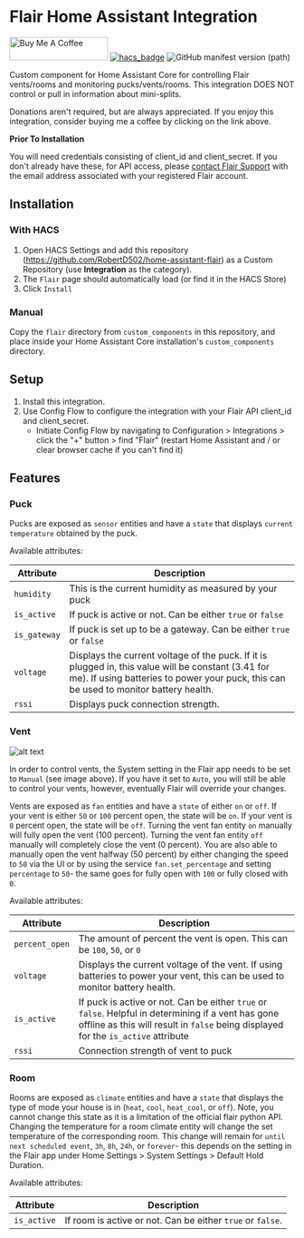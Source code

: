 # Flair Home Assistant Integration
<a href="https://www.buymeacoffee.com/RobertD502" target="_blank"><img src="https://cdn.buymeacoffee.com/buttons/default-orange.png" alt="Buy Me A Coffee" height="41" width="174"></a>
[![hacs_badge](https://img.shields.io/badge/HACS-Custom-orange.svg)](https://github.com/custom-components/hacs) ![GitHub manifest version (path)](https://img.shields.io/github/manifest-json/v/RobertD502/home-assistant-flair?filename=custom_components%2Fflair%2Fmanifest.json)

Custom component for Home Assistant Core for controlling Flair vents/rooms and monitoring pucks/vents/rooms. This integration DOES NOT control or pull in information about mini-splits.

Donations aren't required, but are always appreciated. If you enjoy this integration, consider buying me a coffee by clicking on the link above.

**Prior To Installation**

You will need credentials consisting of client_id and client_secret. If you don't already have these, for API access, please [contact Flair Support](https://support.flair.co/hc/en-us/requests/new) with the email address associated with your registered Flair account.

## Installation

### With HACS
1. Open HACS Settings and add this repository (https://github.com/RobertD502/home-assistant-flair)
as a Custom Repository (use **Integration** as the category).
2. The `Flair` page should automatically load (or find it in the HACS Store)
3. Click `Install`

### Manual
Copy the `flair` directory from `custom_components` in this repository,
and place inside your Home Assistant Core installation's `custom_components` directory.


## Setup
1. Install this integration.
2. Use Config Flow to configure the integration with your Flair API client_id and client_secret.
    * Initiate Config Flow by navigating to Configuration > Integrations > click the "+" button > find "Flair" (restart Home Assistant and / or clear browser cache if you can't find it)

## Features

### Puck
Pucks are exposed as `sensor` entities and have a `state` that displays `current temperature` obtained by the puck.

Available attributes:

| Attribute | Description |
| --- | --- |
| `humidity` | This is the current humidity as measured by your puck |
| `is_active` | If puck is active or not. Can be either `true` or `false` |
| `is_gateway` | If puck is set up to be a gateway. Can be either `true` or `false` |
| `voltage` | Displays the current voltage of the puck. If it is plugged in, this value will be constant (3.41 for me). If using batteries to power your puck, this can be used to monitor battery health. |
| `rssi` | Displays puck connection strength. |

### Vent
![alt text](https://github.com/RobertD502/home-assistant-flair/blob/main/images/flair_system_setting_smaller.png?raw=true)

In order to control vents, the System setting in the Flair app needs to be set to `Manual` (see image above). If you have it set to `Auto`, you will still be able to control your vents, however, eventually Flair will override your changes.

Vents are exposed as `fan` entities and have a `state` of either `on` or `off`. If your vent is either `50` or `100` percent open, the state will be `on`. If your vent is `0` percent open, the state will be `off`. Turning the vent fan entity `on` manually will fully open the vent (100 percent). Turning the vent fan entity `off` manually will completely close the vent (0 percent). You are also able to manually open the vent halfway (50 percent) by either changing the speed to `50` via the UI or by using the service `fan.set_percentage` and setting `percentage` to `50`- the same goes for fully open with `100` or fully closed with `0`.

Available attributes:

| Attribute | Description |
| --- | --- |
| `percent_open` | The amount of percent the vent is open. This can be `100`, `50`, or `0` |
| `voltage` | Displays the current voltage of the vent. If using batteries to power your vent, this can be used to monitor battery health. |
| `is_active` | If puck is active or not. Can be either `true` or `false`. Helpful in determining if a vent has gone offline as this will result in `false` being displayed for the `is_active` attribute |
| `rssi` | Connection strength of vent to puck |

### Room

Rooms are exposed as `climate` entities and have a `state` that displays the type of mode your house is in (`heat`, `cool`, `heat_cool`, or `off`). Note, you cannot change this state as it is a limitation of the official flair python API. Changing the temperature for a room climate entity will change the set temperature of the corresponding room. This change will remain for `until next scheduled event`, `3h`, `8h`, `24h`, or `forever`- this depends on the setting in the Flair app under Home Settings > System Settings > Default Hold Duration.

Available attributes:

| Attribute | Description |
| --- | --- |
| `is_active` | If room is active or not. Can be either `true` or `false`. |
